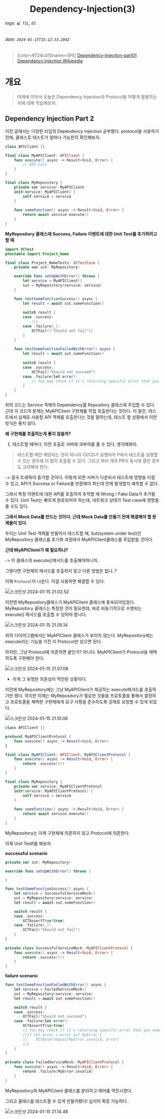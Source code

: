<h1><center> Dependency-Injection(3) </center></h1>

###### tags: `💻 TIL`, `DI`
###### date: `2024-01-15T15:12:33.284Z`

> [color=#724cd1][name=데릭]
> [Dependency-Injection-part01](https://www.phaverageprogrammer.com/post/dependency-injection-part-1) <br>
> [Dependency Injection Wikipedia](https://ko.wikipedia.org/wiki/%EC%9D%98%EC%A1%B4%EC%84%B1_%EC%A3%BC%EC%9E%85)

# 개요 

> 어제에 이어서 오늘은 Dependency Injection과 Protocol을 어떻게 활용하는지에 대해 학습해보자.

## Dependency Injection Part 2

이전 글에서는 다양한 타입의 Dependency Injection 공부했다. protocol을 사용하기 전에,  클래스로 테스트가 얼마나 가능한지 확인해보자.

```swift 
class APIClient {}

final class MyAPIClient: APIClient {
    func execute() async -> Result<Void, Error> {
        // API Call
    }
}

final class MyRepository {
    private var service: MyAPIClient
    init(service: MyAPIClient) {
        self.service = service
    }
    
    func someFunction() async -> Result<Void, Error> {
        return await service.execute()
    }
}
```

**MyRepository 클래스에 Success, Failure 이벤트에 대한 Unit Test를 추가하려고 할 때**

```swift 
import XCTest
@testable import Project_Name

final class Project_NameTests: XCTestCase {
    private var sut: MyRepository!

    override func setUpWithError() throws {
        let service = MyAPIClient()
        sut = MyRepository(service: service)
    }

    func testSomeFunctionSuccess() async {
        let result = await sut.someFunction()
        
        switch result {
        case .success:
            /// ...
        case .failure(_):
            XCTFail(("Should not fail"))
        }
    }
	
    func testSomeFunctionFailedWithError() async {
        let result = await sut.someFunction()
        
        switch result {
        case .success:
            XCTFail("Should not succeed")
        case .failure(let error):
            // You may check if it's returning specific error that you expect to receive
        }
    }
}

```

위의 코드는 Service 객체의 Dependency를 Repository 클래스에 주입할 수 있다. 근데 이 코드의 문제는 MyAPIClient 구현체를 직접 호출한다는 것이다. 이 말은, 테스트에서 실제로 사용할 API 객체를 호출한다는 것을 말하는데, 테스트 할 상황에서 이런 방식은 좋지 않다. 

**왜 구현체를 호출하는게 좋지 않을까?**

1. 테스트할 때마다, 이런 호출로 서버에 과부하를 줄 수 있다. 생각해봐라.

> 테스트할 때만 해당되는 것이 아니라 CI/CD가 실행되어 P에서 테스트를 실행할 수 있는 경우에 더 많이 호출될 수 있다. 그리고 여러 개의 PR이 동시에 열린 경우도 고려해야 한다. 

-> 결국 트래픽이 증가할 것이다. 이렇게 되면 서버가 다운되서 테스트에 영향을 미칠 수 있고, API가 Success or Failure를 반환해야 하는데 언제 발생할지 예측할 수 없다. 

그래서 특정 이벤트에 대한 API를 호출하여 추적할 때 Wrong / Fake Data가 추가될 수 있다. Unit Test는 빠르게 완료되어야 하는데, 네트워크 상태가 Test case에 영향을 줄 수도 있다. 

**그래서 Mock Data를 만드는 것이다. 근데 Mock Data를 만들기 전에 해결해야 할 문제들이 있다.**

우리는 Unit Test 객체를 만들어서 테스트할 때, Sut(system under test)인 MyRepository 클래스를 초기화 과정에서 MyAPIClient클래스를 주입받을 것이다. 

**근데 MyAPIClient가 왜 필요하냐?**

-> 이 클래스의 execute()메서드를 호출해야하니까..

그렇다면 구현체의 메서드를 호출하지 않고 다른 방법은 없나..?

이제 `Protocol`이 나온다. 이걸 사용하면 해결할 수 있다. 

![스크린샷 2024-01-15 21.02.52](https://hackmd.io/_uploads/S1DlyjzK6.png)

이전엔 MyRepository클래스가 MyAPIClient 클래스에 종속되어있었다. MyRepository 클래스는 특정한 것이 필요한데, 바로 비동기적으로 수행되는 execute() 메서드를 호출할 수 있어야 합니다.

![스크린샷 2024-01-15 21.05.14](https://hackmd.io/_uploads/H1UFyizFT.png)

위의 다이어그램에서는 MyAPIClient 클래스가 보이지 않는다. MyRepository에는 execute라는 기능을 가진 이 Protocol만 있으면 된다. 

하지만, 그냥 Protocol에 의존하면 끝인가? 아니다. MyAPIClient가 Protocol을 채택하도록 구현해야 한다.

![스크린샷 2024-01-15 21.07.08](https://hackmd.io/_uploads/H1wgxsMFp.png)

- 이게 그 유명한 의존성이 역전된 상황이다.

이전에 MyRepository에는 그냥 MyAPIClient가 제공하는 execute메서드를 호출하기만 했다. 하지만 이제는 MyRepository가 필요한 것들을 프로토콜을 통해서 결정하고 프로토콜을 채택한 구현체에게 요구 사항을 준수하도록 강제로 요청할 수 있게 되었다.

![스크린샷 2024-01-15 21.10.06](https://hackmd.io/_uploads/rkqogjGtp.png)

```swift 
class APIClient {}

protocol MyAPIClientProtocol {
    func execute() async -> Result<Void, Error>
}

final class MyAPIClient: APIClient, MyAPIClientProtocol {
    func execute() async -> Result<Void, Error> {
        return .success(())
    }
}

final class MyRepository {
    private var service: MyAPIClientProtocol
    init(service: MyAPIClientProtocol) {
        self.service = service
    }
    
    func someFunction() async -> Result<Void, Error> {
        return await service.execute()
    }
}

```

MyRepository는 이제 구현체에 의존하지 않고 Protocol에 의존한다. 

이제 Unit Testf를 해보자.

**successful scenario**

```swift
private var sut: MyRepository!

override func setUpWithError() throws {

}

func testSomeFunctionSuccess() async {
    let service = SuccessfulServiceMock()
    sut = MyRepository(service: service)
    let result = await sut.someFunction()

    switch result {
    case .success:
        XCTAssertTrue(true)
    case .failure(_):
        XCTFail("Should not fail")
    }
}
    
private class SuccessfulServiceMock: MyAPIClientProtocol {
    func execute() async -> Result<Void, Error> {
        return .success(())
    }
}
```

**failure scenario**

```swift 
func testSomeFunctionFailedWithError() async {
    let service = FailedServiceMock()
    sut = MyRepository(service: service)
    let result = await sut.someFunction()

    switch result {
    case .success:
        XCTFail("Should not succeed")
    case .failure(let error):
        XCTAssertTrue(true)
        // You may check if it's returning specific error that you expect to receive
        //if let error = error as? MyError {
        //    XCTAssertEqual(MyError.invalid, error)
        //}
    }
}
    
private class FailedServiceMock: MyAPIClientProtocol {
    func execute() async -> Result<Void, Error> {
        return .failure(MyError.invalid)
    }
}

```

 MyRepository와 MyAPIClient 클래스를 분리하고 제어를 역전시켰다.
 
그리고 클래스를 테스트할 수 있게 만들어봤다! 심지어 확장 가능하다..

![스크린샷 2024-01-15 21.14.48](https://hackmd.io/_uploads/S1QT-jGY6.png)

